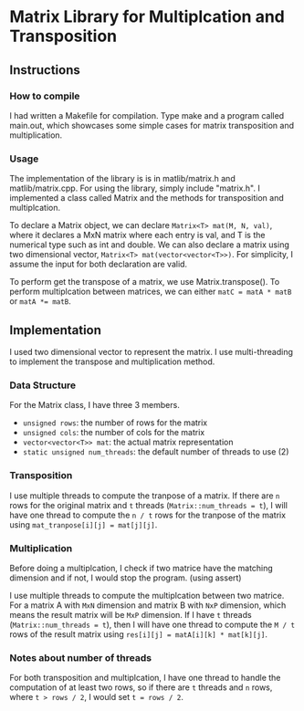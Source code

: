 # Matrix Library for Multiplcation and Transposition

## Instructions

### How to compile
I had written a Makefile for compilation. Type make and a program called main.out,
which showcases some simple cases for matrix transposition and multiplication.

### Usage
The implementation of the library is is in matlib/matrix.h and matlib/matrix.cpp.
For using the library, simply include "matrix.h". I implemented a class called
Matrix and the methods for transposition and multiplcation.

To declare a Matrix object, we can declare `Matrix<T> mat(M, N, val)`, where it
declares a MxN matrix where each entry is val, and T is the numerical type such
as int and double. We can also declare a matrix using two dimensional
vector, `Matrix<T> mat(vector<vector<T>>)`. For simplicity, I assume the input
for both declaration are valid.

To perform get the transpose of a matrix, we use Matrix<T>.transpose().
To perform multiplcation between matrices, we can either `matC = matA * matB` or
`matA *= matB`.

## Implementation
I used two dimensional vector to represent the matrix. I use multi-threading to implement the transpose and multiplication method.

### Data Structure
For the Matrix class, I have three 3 members.
* `unsigned rows`: the number of rows for the matrix
* `unsigned cols`: the number of cols for the matrix
* `vector<vector<T>> mat`: the actual matrix representation
* `static unsigned num_threads`: the default number of threads to use (2)

### Transposition
I use multiple threads to compute the tranpose of a matrix. If there are `n` rows
for the original matrix and `t` threads (`Matrix::num_threads = t`), I will have one thread to compute the `n / t` rows for the tranpose of the matrix using
`mat_tranpose[i][j] = mat[j][j]`.

### Multiplication
Before doing a multiplcation, I check if two matrice have the matching dimension and if
not, I would stop the program. (using assert)

I use multiple threads to compute the multiplcation between two matrice. For a
matrix A with `MxN` dimension and matrix B with `NxP` dimension, which means the
result matrix will be `MxP` dimension. If I have `t` threads (`Matrix::num_threads = t`),
then I will have one thread to compute the `M / t` rows of the result matrix
using `res[i][j] = matA[i][k] * mat[k][j]`.

### Notes about number of threads
For both transposition and multiplcation, I have one thread to handle the computation
of at least two rows, so if there are `t` threads and `n` rows, where `t > rows / 2`,
I would set `t = rows / 2`.

